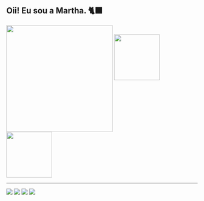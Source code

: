 ## Oii! Eu sou a Martha. 🐈‍⬛

<div>
<img align="center" height="280em" src="https://github-readme-stats.vercel.app/api?username=marthapagani&count_private=true&show_icons=true&theme=vision-friendly-dark&hide_border=true"/>
<img height="120em" src="https://github-readme-stats.vercel.app/api/top-langs/?username=marthapagani&layout=compact&theme=vision-friendly-dark&hide_border=true"/><img height="120em" src="https://github-readme-stats.vercel.app/api/wakatime?username=marthapagani&theme=vision-friendly-dark&hide_border=true"/>
</div>

___

<div>
<a href="https://instagram.com/amarthapagani"><img src="https://img.shields.io/badge/Instagram-E4405F?style=for-the-badge&logo=instagram&logoColor=white"/></a>
<a href="https://instagram.com/amarthapagani"><img src="https://img.shields.io/badge/LinkedIn-0077B5?style=for-the-badge&logo=linkedin&logoColor=white"/></a>
<a href="https://br.pinterest.com/amarthapagani"><img src="https://img.shields.io/badge/Pinterest-%23E60023.svg?&style=for-the-badge&logo=Pinterest&logoColor=white"/></a>
<a href="https://www.tiktok.com/@marthapagani"><img src="https://img.shields.io/badge/TikTok-000000?style=for-the-badge&logo=tiktok&logoColor=white"/></a>

</div>
